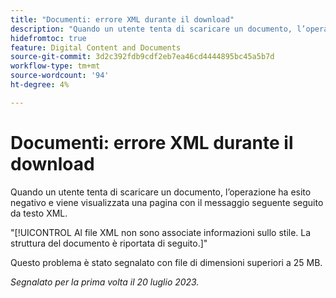 ```yaml
---
title: "Documenti: errore XML durante il download"
description: "Quando un utente tenta di scaricare un documento, l’operazione ha esito negativo e viene visualizzata una pagina con un messaggio seguito da testo XML."
hidefromtoc: true
feature: Digital Content and Documents
source-git-commit: 3d2c392fdb9cdf2eb7ea46cd4444895bc45a5b7d
workflow-type: tm+mt
source-wordcount: '94'
ht-degree: 4%

---
```



# Documenti: errore XML durante il download

<!--WF, WFP TOCs-->

Quando un utente tenta di scaricare un documento, l’operazione ha esito negativo e viene visualizzata una pagina con il messaggio seguente seguito da testo XML.

&quot;[!UICONTROL Al file XML non sono associate informazioni sullo stile. La struttura del documento è riportata di seguito.]&quot;

Questo problema è stato segnalato con file di dimensioni superiori a 25 MB.

_Segnalato per la prima volta il 20 luglio 2023._
